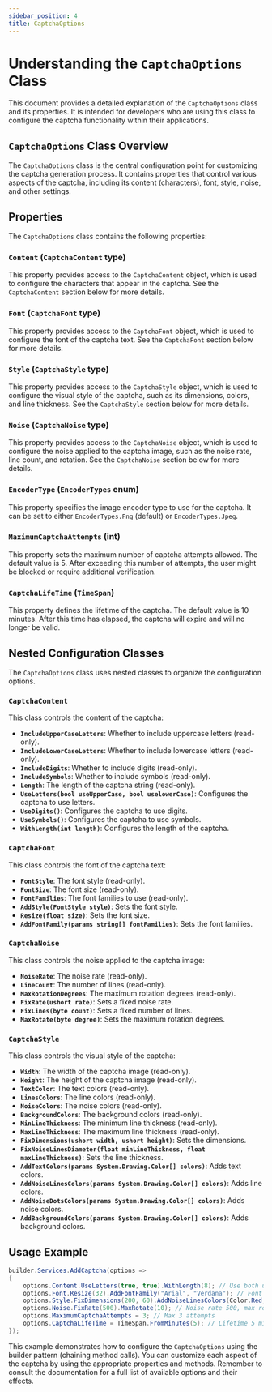 ```yaml
---
sidebar_position: 4
title: CaptchaOptions
---
```


# Understanding the `CaptchaOptions` Class

This document provides a detailed explanation of the `CaptchaOptions` class and its properties.  It is intended for developers who are using this class to configure the captcha functionality within their applications.

## `CaptchaOptions` Class Overview

The `CaptchaOptions` class is the central configuration point for customizing the captcha generation process.  It contains properties that control various aspects of the captcha, including its content (characters), font, style, noise, and other settings.

## Properties

The `CaptchaOptions` class contains the following properties:

### `Content` (`CaptchaContent` type)

This property provides access to the `CaptchaContent` object, which is used to configure the characters that appear in the captcha.  See the `CaptchaContent` section below for more details.

### `Font` (`CaptchaFont` type)

This property provides access to the `CaptchaFont` object, which is used to configure the font of the captcha text.  See the `CaptchaFont` section below for more details.

### `Style` (`CaptchaStyle` type)

This property provides access to the `CaptchaStyle` object, which is used to configure the visual style of the captcha, such as its dimensions, colors, and line thickness. See the `CaptchaStyle` section below for more details.

### `Noise` (`CaptchaNoise` type)

This property provides access to the `CaptchaNoise` object, which is used to configure the noise applied to the captcha image, such as the noise rate, line count, and rotation. See the `CaptchaNoise` section below for more details.

### `EncoderType` (`EncoderTypes` enum)

This property specifies the image encoder type to use for the captcha.  It can be set to either `EncoderTypes.Png` (default) or `EncoderTypes.Jpeg`.

### `MaximumCaptchaAttempts` (int)

This property sets the maximum number of captcha attempts allowed.  The default value is 5.  After exceeding this number of attempts, the user might be blocked or require additional verification.

### `CaptchaLifeTime` (`TimeSpan`)

This property defines the lifetime of the captcha.  The default value is 10 minutes.  After this time has elapsed, the captcha will expire and will no longer be valid.

## Nested Configuration Classes

The `CaptchaOptions` class uses nested classes to organize the configuration options.

### `CaptchaContent`

This class controls the content of the captcha:

*   **`IncludeUpperCaseLetters`**:  Whether to include uppercase letters (read-only).
*   **`IncludeLowerCaseLetters`**: Whether to include lowercase letters (read-only).
*   **`IncludeDigits`**: Whether to include digits (read-only).
*   **`IncludeSymbols`**: Whether to include symbols (read-only).
*   **`Length`**: The length of the captcha string (read-only).
*   **`UseLetters(bool useUpperCase, bool uselowerCase)`**: Configures the captcha to use letters.
*   **`UseDigits()`**: Configures the captcha to use digits.
*   **`UseSymbols()`**: Configures the captcha to use symbols.
*   **`WithLength(int length)`**: Configures the length of the captcha.

### `CaptchaFont`

This class controls the font of the captcha text:

*   **`FontStyle`**: The font style (read-only).
*   **`FontSize`**: The font size (read-only).
*   **`FontFamilies`**: The font families to use (read-only).
*   **`AddStyle(FontStyle style)`**: Sets the font style.
*   **`Resize(float size)`**: Sets the font size.
*   **`AddFontFamily(params string[] fontFamilies)`**: Sets the font families.

### `CaptchaNoise`

This class controls the noise applied to the captcha image:

*   **`NoiseRate`**: The noise rate (read-only).
*   **`LineCount`**: The number of lines (read-only).
*   **`MaxRotationDegrees`**: The maximum rotation degrees (read-only).
*   **`FixRate(ushort rate)`**: Sets a fixed noise rate.
*   **`FixLines(byte count)`**: Sets a fixed number of lines.
*   **`MaxRotate(byte degree)`**: Sets the maximum rotation degrees.

### `CaptchaStyle`

This class controls the visual style of the captcha:

*   **`Width`**: The width of the captcha image (read-only).
*   **`Height`**: The height of the captcha image (read-only).
*   **`TextColor`**: The text colors (read-only).
*   **`LinesColors`**: The line colors (read-only).
*   **`NoiseColors`**: The noise colors (read-only).
*   **`BackgroundColors`**: The background colors (read-only).
*   **`MinLineThickness`**: The minimum line thickness (read-only).
*   **`MaxLineThickness`**: The maximum line thickness (read-only).
*   **`FixDimensions(ushort width, ushort height)`**: Sets the dimensions.
*   **`FixNoiseLinesDiameter(float minLineThickness, float maxLineThickness)`**: Sets the line thickness.
*   **`AddTextColors(params System.Drawing.Color[] colors)`**: Adds text colors.
*   **`AddNoiseLinesColors(params System.Drawing.Color[] colors)`**: Adds line colors.
*   **`AddNoiseDotsColors(params System.Drawing.Color[] colors)`**: Adds noise colors.
*   **`AddBackgroundColors(params System.Drawing.Color[] colors)`**: Adds background colors.

## Usage Example

```csharp
builder.Services.AddCaptcha(options =>
{
    options.Content.UseLetters(true, true).WithLength(8); // Use both upper and lowercase letters, length 8
    options.Font.Resize(32).AddFontFamily("Arial", "Verdana"); // Font size 32, Arial or Verdana
    options.Style.FixDimensions(200, 60).AddNoiseLinesColors(Color.Red, Color.Blue); // Dimensions 200x60, red and blue noise lines
    options.Noise.FixRate(500).MaxRotate(10); // Noise rate 500, max rotation 10 degrees
    options.MaximumCaptchaAttempts = 3; // Max 3 attempts
    options.CaptchaLifeTime = TimeSpan.FromMinutes(5); // Lifetime 5 minutes
});
```

This example demonstrates how to configure the `CaptchaOptions` using the builder pattern (chaining method calls).  You can customize each aspect of the captcha by using the appropriate properties and methods.  Remember to consult the documentation for a full list of available options and their effects.